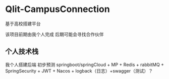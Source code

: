 # Qlit-CampusConnection
基于高校搭建平台

该项目前期由我个人完成 后期可能会寻找合作伙伴

## 个人技术栈

我个人搭建后端 初步预测 springboot/springCloud + MP + Redis + rabbitMQ + SpringSecurity + JWT + Nacos + logback（日志）+swagger（测试）？
